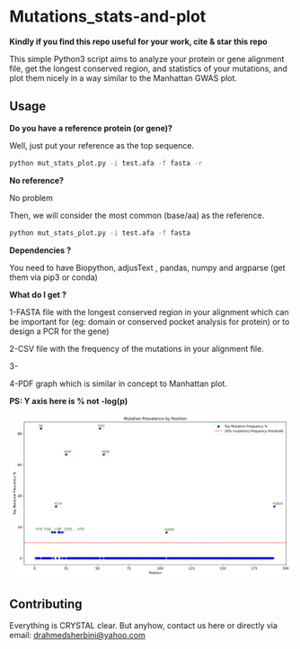 # Mutations_stats-and-plot

**Kindly if you find this repo useful for your work, cite & star this repo**

This simple Python3 script aims to analyze your protein or gene alignment file, get the longest conserved region, and statistics of your mutations, and plot them nicely in a way similar to the Manhattan GWAS plot.

## Usage

**Do you have a reference protein (or gene)?**


Well, just put your reference  as the top sequence.

```bash
python mut_stats_plot.py -i test.afa -f fasta -r

```
**No reference?**

No problem

Then, we will consider the most common (base/aa) as the reference.

```bash
python mut_stats_plot.py -i test.afa -f fasta 

```

**Dependencies ?** 

You need to have Biopython, adjusText , pandas, numpy and argparse (get them via pip3 or conda)

**What do I get ?**

1-FASTA file with the longest conserved region in your alignment which can be important for (eg: domain or conserved pocket analysis for protein) or to design a PCR for the gene) 

2-CSV file with the frequency of the mutations in your alignment file. 

3-

4-PDF graph which is similar in concept to Manhattan plot.

**PS: Y axis here is % not -log(p)**

![alt text](https://github.com/AhmedElsherbini/Mutations_stats-and-plot/blob/main/mutations_per_position_atest.afa-1.png)


## Contributing
Everything is CRYSTAL clear. But anyhow, contact us here or directly via email: drahmedsherbini@yahoo.com

